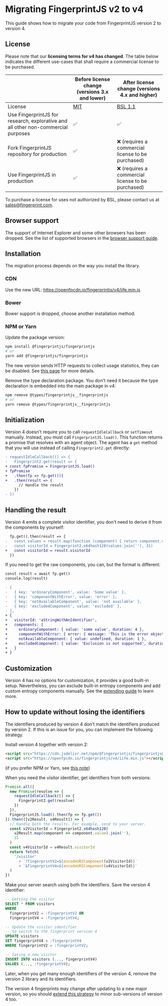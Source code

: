 # Migrating FingerprintJS v2 to v4

This guide shows how to migrate your code from FingerprintJS version 2 to version 4.

## License

Please note that our **licensing terms for v4 has changed**. The table below indicates the different use-cases that shall require a commercial license to be purchased.

| | Before license change (versions 3.x and lower) | After license change (versions 4.x and higher) |
|----------|----------|----------|
| License | [MIT](https://opensource.org/license/mit/) | [BSL 1.1](../../LICENSE) |
| Use FingerprintJS for research, explorative and all other non-commercial purposes | ✅ | ✅ |
| Fork FingerprintJS repository for production | ✅ | ❌ (requires a commercial license to be purchased) |
| Use FingerprintJS in production | ✅ | ❌ (requires a commercial license to be purchased) |

To purchase a license for uses not authorized by BSL, please contact us at [sales@fingerprint.com](mailto:sales@fingerprint.com?subject=Interested%20in%20FingerprintJS%20commercial%20license).

## Browser support

The support of Internet Explorer and some other browsers has been dropped.
See the list of supported browsers in the [browser support guide](../browser_support.md).

## Installation

The migration process depends on the way you install the library.

### CDN

Use the new URL: https://openfpcdn.io/fingerprintjs/v4/iife.min.js

### Bower

Bower support is dropped, choose another installation method.

### NPM or Yarn

Update the package version:

```bash
npm install @fingerprintjs/fingerprintjs
# or
yarn add @fingerprintjs/fingerprintjs
```

The new version sends HTTP requests to collect usage statistics, they can be disabled.
See [this page](../api.md#webpackrollupnpmyarn) for more details.

Remove the type declaration package.
You don't need it because the type declaration is embedded into the main package in v4:

```bash
npm remove @types/fingerprintjs__fingerprintjs
# or
yarn remove @types/fingerprintjs__fingerprintjs
```

## Initialization

Version 4 doesn't require you to call `requestIdleCallback` or `setTimeout` manually.
Instead, you must call `FingerprintJS.load()`.
This function returns a promise that resolves with an agent object.
The agent has a `get` method that you will use instead of calling `Fingerprint2.get` directly:

```diff
- requestIdleCallback(() => {
-   Fingerprint2.get(result => {
+ const fpPromise = FingerprintJS.load()
+ fpPromise
+   .then(fp => fp.get()){
+   .then(result => {
      // Handle the result
    })
- })
```

## Handling the result

Version 4 emits a complete visitor identifier, you don't need to derive it from the components by yourself:

```diff
  fp.get().then(result => {
-   const values = result.map(function (component) { return component.value })
-   const visitorId = Fingerprint2.x64hash128(values.join(''), 31)
+   const visitorId = result.visitorId
  })
```

If you need to get the raw components, you can, but the format is different:

```diff
const result = await fp.get()
console.log(result)

- [
-   { key: 'ordinaryComponent', value: 'Some value' },
-   { key: 'componentWithError', value: 'error' },
-   { key: 'notAvailableComponent', value: 'not available' },
-   { key: 'excludedComponent', value: 'excluded' },
- ],
+ {
+   visitorId: 'aStringWithAnIdentifier',
+   components: {
+     ordinaryComponent: { value: 'some value', duration: 4 },
+     componentWithError: { error: { message: 'This is the error object' }, duration: 2 },
+     notAvailableComponent: { value: undefined, duration: 1 },
+     excludedComponent: { value: 'Exclusion is not supported', duration: 10 },
+   }
+ }
```

## Customization

Version 4 has no options for customization, it provides a good built-in setup.
Nevertheless, you can exclude built-in entropy components and add custom entropy components manually.
See the [extending guide](../extending.md) to learn more.

## How to update without losing the identifiers

The identifiers produced by version 4 don't match the identifiers produced by version 2.
If this is an issue for you, you can implement the following strategy.

Install version 4 together with version 2:

```html
<script src="https://cdn.jsdelivr.net/npm/@fingerprintjs/fingerprintjs@2/dist/fingerprint2.min.js"></script>
<script src="https://openfpcdn.io/fingerprintjs/v4/iife.min.js"></script>
```

(if you prefer NPM or Yarn, see [this note](https://stackoverflow.com/a/56495651/1118709))

When you need the visitor identifier, get identifiers from both versions:

```js
Promise.all([
  new Promise(resolve => {
    requestIdleCallback(() => {
      Fingerprint2.get(resolve)
    })
  }),
  FingerprintJS.load().then(fp => fp.get())
]).then(([v2Result, v4Result]) => {
  // Handle both the results. For example, send to your server.
  const v2VisitorId = Fingerprint2.x64hash128(
    v2Result.map(component => component.value).join(''),
    31
  )
  const v4VisitorId = v4Result.visitorId
  return fetch(
    '/visitor'
      + `?fingerprintV2=${encodeURIComponent(v2VisitorId)}`
      + `&fingerprintV4=${encodeURIComponent(v4VisitorId)}`
  )
})
```

Make your server search using both the identifiers. Save the version 4 identifier:

```sql
-- Getting the visitor
SELECT * FROM visitors
WHERE
  fingerprintV2 = :fingerprintV2 OR
  fingerprintV4 = :fingerprintV4;

-- Update the visitor identifier
-- to switch to the fingerprint version 4
UPDATE visitors
SET fingerprintV4 = :fingerprintV4
WHERE fingerprintV2 = :fingerprintV2;

-- Saving a new visitor
INSERT INTO visitors (..., fingerprintV4)
VALUES (..., :fingerprintV4);
```

Later, when you get many enough identifiers of the version 4, remove the version 2 library and its identifiers.

The version 4 fingerprints may change after updating to a new major version, so you should
[extend this strategy](../version_policy.md#how-to-update-without-losing-the-identifiers) to minor sub-versions of version 4 too.
